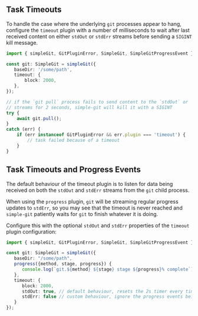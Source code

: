 ## Task Timeouts

To handle the case where the underlying `git` processes appear to hang, configure the
`timeout` plugin with a number of milliseconds to wait after last received content on either
`stdOut` or `stdErr` streams before sending a `SIGINT` kill message.

```typescript
import { simpleGit, GitPluginError, SimpleGit, SimpleGitProgressEvent } from 'simple-git';

const git: SimpleGit = simpleGit({
   baseDir: '/some/path', 
   timeout: {
       block: 2000,
   },
});

// if the `git pull` process fails to send content to the `stdOut` or `stdErr`
// streams for 2 seconds, simple-git will kill it with a SIGINT
try {
    await git.pull();
}
catch (err) {
    if (err instanceof GitPluginError && err.plugin === 'timeout') {
        // task failed because of a timeout
    }
}
```

## Task Timeouts and Progress Events

The default behaviour of the timeout plugin is to listen for data being received on both the
`stdOut` and `stdErr` streams from the `git` child process.

When using the `progress` plugin, `git` will be streaming regular progress updates to `stdErr`,
so you may see that the timeout is never reached and `simple-git` patiently waits for `git` to
finish whatever it is doing.

Configure this with the optional `stdOut` and `stdErr` properties of the `timeout` plugin
configuration:

```typescript
import { simpleGit, GitPluginError, SimpleGit, SimpleGitProgressEvent } from "simple-git";

const git: SimpleGit = simpleGit({
   baseDir: "/some/path",
   progress({method, stage, progress}) {
      console.log(`git.${method} ${stage} stage ${progress}% complete`);
   },
   timeout: {
      block: 2000,
      stdOut: true, // default behaviour, resets the 2s timer every time data arrives on stdOut
      stdErr: false // custom behaviour, ignore the progress events being written to stdErr
   }
});

```
